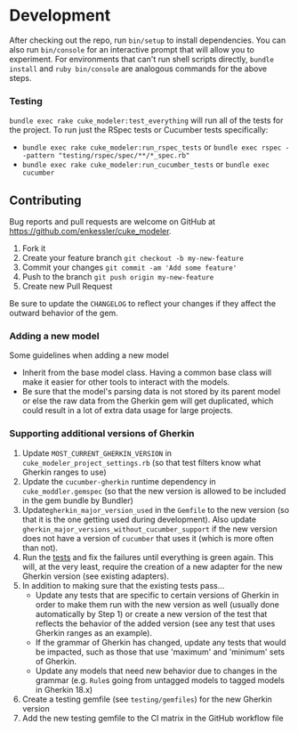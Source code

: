 # Development

After checking out the repo, run `bin/setup` to install dependencies. You can also run `bin/console` for an 
interactive prompt that will allow you to experiment. For environments that can't run shell scripts directly, 
`bundle install` and `ruby bin/console` are analogous commands for the above steps.


### Testing

`bundle exec rake cuke_modeler:test_everything` will run all of the tests for the project. To run just the RSpec tests 
or Cucumber tests specifically:
 - `bundle exec rake cuke_modeler:run_rspec_tests` or
   `bundle exec rspec --pattern "testing/rspec/spec/**/*_spec.rb"`
 - `bundle exec rake cuke_modeler:run_cucumber_tests` or
   `bundle exec cucumber`


## Contributing

Bug reports and pull requests are welcome on GitHub at https://github.com/enkessler/cuke_modeler.

1. Fork it
2. Create your feature branch
   `git checkout -b my-new-feature`
3. Commit your changes
   `git commit -am 'Add some feature'`
4. Push to the branch
   `git push origin my-new-feature`
5. Create new Pull Request

Be sure to update the `CHANGELOG` to reflect your changes if they affect the outward behavior of the gem.

### Adding a new model

Some guidelines when adding a new model
  * Inherit from the base model class. Having a common base class will make it easier for other tools to 
  interact with the models.
  * Be sure that the model's parsing data is not stored by its parent model or else the raw data from the 
  Gherkin gem will get duplicated, which could result in a lot of extra data usage for large projects.
  
### Supporting additional versions of Gherkin
1. Update `MOST_CURRENT_GHERKIN_VERSION` in `cuke_modeler_project_settings.rb` (so that test filters know what 
   Gherkin ranges to use)
2. Update the `cucumber-gherkin` runtime dependency in `cuke_moddler.gemspec` (so that the new version is allowed 
   to be included in the gem bundle by Bundler)
3. Update`gherkin_major_version_used` in the `Gemfile` to the new version (so that it is the one getting used 
   during development). Also update `gherkin_major_versions_without_cucumber_support` if the new version does not have 
   a version of `cucumber` that uses it (which is more often than not).
4. Run the [tests](#testing) and fix the failures until everything is green again. This will, at the very least, 
   require the creation of a new adapter for the new Gherkin version (see existing adapters).
5. In addition to making sure that the existing tests pass...
     - Update any tests that are specific to certain versions of Gherkin in order to make them run with the new version 
       as well (usually done automatically by Step 1) or create a new version of the test that reflects the behavior 
       of the added version (see any test that uses Gherkin ranges as an example).
     - If the grammar of Gherkin has changed, update any tests that would be impacted, such as those that use 'maximum' 
       and 'minimum' sets of Gherkin.
     - Update any models that need new behavior due to changes in the grammar (e.g. `Rule`s going from untagged models to 
       tagged models in Gherkin 18.x)
6. Create a testing gemfile (see `testing/gemfiles`) for the new Gherkin version
7. Add the new testing gemfile to the CI matrix in the GitHub workflow file
